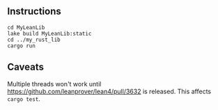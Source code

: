 ## Instructions

```shell
cd MyLeanLib
lake build MyLeanLib:static
cd ../my_rust_lib
cargo run
```


## Caveats
Multiple threads won't work until https://github.com/leanprover/lean4/pull/3632 is released. This affects `cargo test`.
